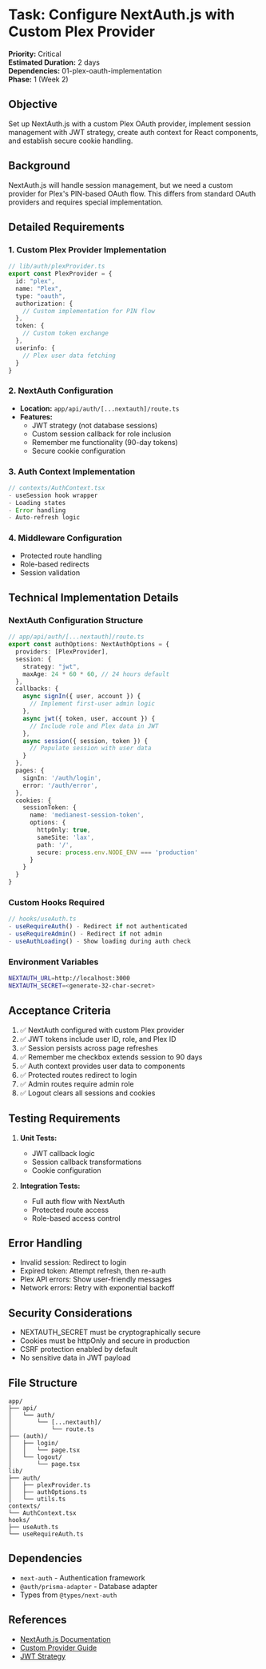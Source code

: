 # Task: Configure NextAuth.js with Custom Plex Provider

**Priority:** Critical  
**Estimated Duration:** 2 days  
**Dependencies:** 01-plex-oauth-implementation  
**Phase:** 1 (Week 2)

## Objective
Set up NextAuth.js with a custom Plex OAuth provider, implement session management with JWT strategy, create auth context for React components, and establish secure cookie handling.

## Background
NextAuth.js will handle session management, but we need a custom provider for Plex's PIN-based OAuth flow. This differs from standard OAuth providers and requires special implementation.

## Detailed Requirements

### 1. Custom Plex Provider Implementation
```typescript
// lib/auth/plexProvider.ts
export const PlexProvider = {
  id: "plex",
  name: "Plex",
  type: "oauth",
  authorization: {
    // Custom implementation for PIN flow
  },
  token: {
    // Custom token exchange
  },
  userinfo: {
    // Plex user data fetching
  }
}
```

### 2. NextAuth Configuration
- **Location:** `app/api/auth/[...nextauth]/route.ts`
- **Features:**
  - JWT strategy (not database sessions)
  - Custom session callback for role inclusion
  - Remember me functionality (90-day tokens)
  - Secure cookie configuration

### 3. Auth Context Implementation
```typescript
// contexts/AuthContext.tsx
- useSession hook wrapper
- Loading states
- Error handling
- Auto-refresh logic
```

### 4. Middleware Configuration
- Protected route handling
- Role-based redirects
- Session validation

## Technical Implementation Details

### NextAuth Configuration Structure
```typescript
// app/api/auth/[...nextauth]/route.ts
export const authOptions: NextAuthOptions = {
  providers: [PlexProvider],
  session: {
    strategy: "jwt",
    maxAge: 24 * 60 * 60, // 24 hours default
  },
  callbacks: {
    async signIn({ user, account }) {
      // Implement first-user admin logic
    },
    async jwt({ token, user, account }) {
      // Include role and Plex data in JWT
    },
    async session({ session, token }) {
      // Populate session with user data
    }
  },
  pages: {
    signIn: '/auth/login',
    error: '/auth/error',
  },
  cookies: {
    sessionToken: {
      name: 'medianest-session-token',
      options: {
        httpOnly: true,
        sameSite: 'lax',
        path: '/',
        secure: process.env.NODE_ENV === 'production'
      }
    }
  }
}
```

### Custom Hooks Required
```typescript
// hooks/useAuth.ts
- useRequireAuth() - Redirect if not authenticated
- useRequireAdmin() - Redirect if not admin
- useAuthLoading() - Show loading during auth check
```

### Environment Variables
```bash
NEXTAUTH_URL=http://localhost:3000
NEXTAUTH_SECRET=<generate-32-char-secret>
```

## Acceptance Criteria
1. ✅ NextAuth configured with custom Plex provider
2. ✅ JWT tokens include user ID, role, and Plex ID
3. ✅ Session persists across page refreshes
4. ✅ Remember me checkbox extends session to 90 days
5. ✅ Auth context provides user data to components
6. ✅ Protected routes redirect to login
7. ✅ Admin routes require admin role
8. ✅ Logout clears all sessions and cookies

## Testing Requirements
1. **Unit Tests:**
   - JWT callback logic
   - Session callback transformations
   - Cookie configuration

2. **Integration Tests:**
   - Full auth flow with NextAuth
   - Protected route access
   - Role-based access control

## Error Handling
- Invalid session: Redirect to login
- Expired token: Attempt refresh, then re-auth
- Plex API errors: Show user-friendly messages
- Network errors: Retry with exponential backoff

## Security Considerations
- NEXTAUTH_SECRET must be cryptographically secure
- Cookies must be httpOnly and secure in production
- CSRF protection enabled by default
- No sensitive data in JWT payload

## File Structure
```
app/
├── api/
│   └── auth/
│       └── [...nextauth]/
│           └── route.ts
├── (auth)/
│   ├── login/
│   │   └── page.tsx
│   └── logout/
│       └── page.tsx
lib/
├── auth/
│   ├── plexProvider.ts
│   ├── authOptions.ts
│   └── utils.ts
contexts/
└── AuthContext.tsx
hooks/
├── useAuth.ts
└── useRequireAuth.ts
```

## Dependencies
- `next-auth` - Authentication framework
- `@auth/prisma-adapter` - Database adapter
- Types from `@types/next-auth`

## References
- [NextAuth.js Documentation](https://next-auth.js.org/)
- [Custom Provider Guide](https://next-auth.js.org/configuration/providers/custom-provider)
- [JWT Strategy](https://next-auth.js.org/configuration/options#session)